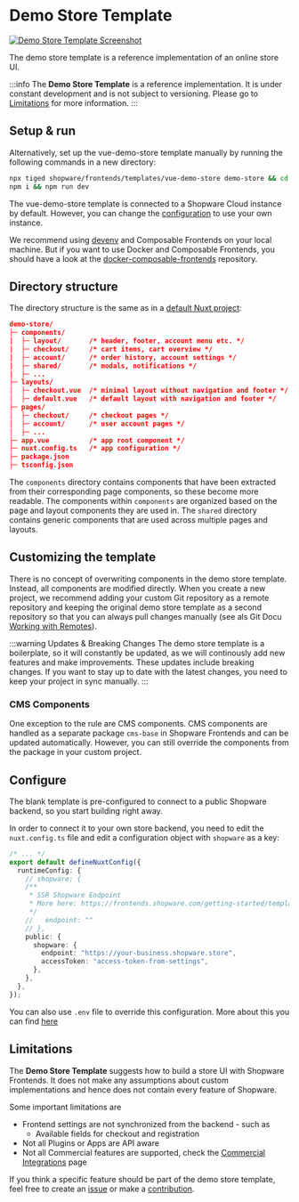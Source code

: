 <script setup>
import stackblitzIcon from '../../.assets/framework-icons/stackblitz.png';
</script>

# Demo Store Template

<a href="https://frontends-demo.vercel.app/" target="_blank"><img src="../../.assets/demo-store-template.jpg" alt="Demo Store Template Screenshot" class="border-1px border-#eeeeee rounded-md shadow-md my-8 hover:shadow-2xl hover:scale-105 transition duration-200" /></a>

The demo store template is a reference implementation of an online store UI.

:::info
The **Demo Store Template** is a reference implementation. It is under constant development and is not subject to versioning. Please go to [Limitations](#limitations) for more information.
:::

## Setup & run

<PageRef target="blank" title="Run on Stackblitz" page="https://stackblitz.com/github/shopware/frontends/tree/main/templates/vue-demo-store" sub="Open the Demo Store Template with our browser IDE in a new window" :icon="stackblitzIcon" />

Alternatively, set up the vue-demo-store template manually by running the following commands in a new directory:

```bash
npx tiged shopware/frontends/templates/vue-demo-store demo-store && cd demo-store
npm i && npm run dev
```

The vue-demo-store template is connected to a Shopware Cloud instance by default. However, you can change the [configuration](#configure) to use your own instance.

We recommend using [devenv](https://developer.shopware.com/docs/guides/installation/devenv.html) and Composable Frontends on your local machine. But if you want to use Docker and Composable Frontends, you should have a look at the [docker-composable-frontends](https://github.com/shopwareLabs/docker-composable-frontends) repository.

## Directory structure

The directory structure is the same as in a [default Nuxt project](https://nuxtjs.org/docs/get-started/directory-structure/):

```json
demo-store/
├─ components/
|  ├─ layout/       /* header, footer, account menu etc. */
|  ├─ checkout/     /* cart items, cart overview */
|  ├─ account/      /* order history, account settings */
|  ├─ shared/       /* modals, notifications */
|  ├─ ...
├─ layouts/
│  ├─ checkout.vue  /* minimal layout without navigation and footer */
│  ├─ default.vue   /* default layout with navigation and footer */
├─ pages/
│  ├─ checkout/     /* checkout pages */
│  ├─ account/      /* user account pages */
│  ├─ ...
├─ app.vue          /* app root component */
├─ nuxt.config.ts   /* app configuration */
├─ package.json
├─ tsconfig.json
```

The `components` directory contains components that have been extracted from their corresponding page components, so these become more readable. The components within `components` are organized based on the page and layout components they are used in. The `shared` directory contains generic components that are used across multiple pages and layouts.

## Customizing the template

There is no concept of overwriting components in the demo store template. Instead, all components are modified directly. When you create a new project, we recommend adding your custom Git repository as a remote repository and keeping the original demo store template as a second repository so that you can always pull changes manually (see als Git Docu [Working with Remotes](https://git-scm.com/book/en/v2/Git-Basics-Working-with-Remotes)).

:::warning Updates & Breaking Changes
The demo store template is a boilerplate, so it will constantly be updated, as we will continously add new features and make improvements. These updates include breaking changes. If you want to stay up to date with the latest changes, you need to keep your project in sync manually.
:::

### CMS Components

One exception to the rule are CMS components. CMS components are handled as a separate package `cms-base` in Shopware Frontends and can be updated automatically. However, you can still override the components from the package in your custom project.

<PageRef page="/framework/shopping-experiences.html" title="Customize CMS Components" sub="Override CMS components using the cms-base package" />

## Configure

The blank template is pre-configured to connect to a public Shopware backend, so you start building right away.

In order to connect it to your own store backend, you need to edit the `nuxt.config.ts` file and edit a configuration object with `shopware` as a key:

```ts
/* ... */
export default defineNuxtConfig({
  runtimeConfig: {
    // shopware: {
    /**
     * SSR Shopware Endpoint
     * More here: https://frontends.shopware.com/getting-started/templates/custom-vue-project.html#shopware-endpoint-on-the-ssr-mode
     */
    //   endpoint: ""
    // },
    public: {
      shopware: {
        endpoint: "https://your-business.shopware.store",
        accessToken: "access-token-from-settings",
      },
    },
  },
});
```

You can also use `.env` file to override this configuration. More about this you can find [here](https://nuxt.com/docs/guide/going-further/runtime-config#environment-variables)

## Limitations

The **Demo Store Template** suggests how to build a store UI with Shopware Frontends. It does not make any assumptions about custom implementations and hence does not contain every feature of Shopware.

Some important limitations are

- Frontend settings are not synchronized from the backend - such as
  - Available fields for checkout and registration
- Not all Plugins or Apps are API aware
- Not all Commercial features are supported, check the [Commercial Integrations](../../resources/integrations/commercial/) page

If you think a specific feature should be part of the demo store template, feel free to create an [issue](https://github.com/shopware/frontends/issues/new) or make a [contribution](https://github.com/shopware/frontends/pulls).
